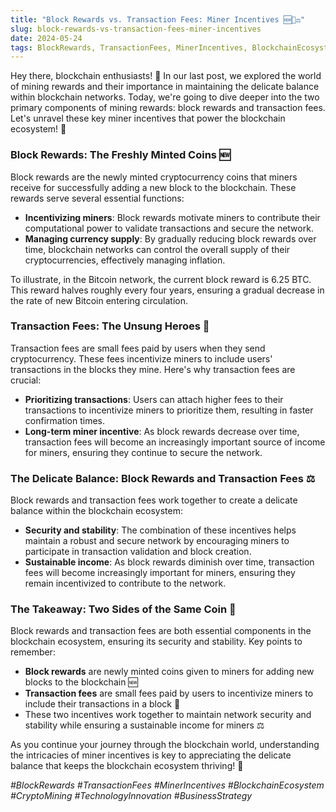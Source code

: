 ```yaml
---
title: "Block Rewards vs. Transaction Fees: Miner Incentives 🆕💸⚖️"
slug: block-rewards-vs-transaction-fees-miner-incentives
date: 2024-05-24
tags: BlockRewards, TransactionFees, MinerIncentives, BlockchainEcosystem, CryptoMining, TechnologyInnovation, BusinessStrategy
---
```


Hey there, blockchain enthusiasts! 🌟 In our last post, we explored the world of mining rewards and their importance in maintaining the delicate balance within blockchain networks. Today, we're going to dive deeper into the two primary components of mining rewards: block rewards and transaction fees. Let's unravel these key miner incentives that power the blockchain ecosystem! 🚀

### Block Rewards: The Freshly Minted Coins 🆕

Block rewards are the newly minted cryptocurrency coins that miners receive for successfully adding a new block to the blockchain. These rewards serve several essential functions:

- **Incentivizing miners**: Block rewards motivate miners to contribute their computational power to validate transactions and secure the network.
- **Managing currency supply**: By gradually reducing block rewards over time, blockchain networks can control the overall supply of their cryptocurrencies, effectively managing inflation.

To illustrate, in the Bitcoin network, the current block reward is 6.25 BTC. This reward halves roughly every four years, ensuring a gradual decrease in the rate of new Bitcoin entering circulation.

### Transaction Fees: The Unsung Heroes 💸

Transaction fees are small fees paid by users when they send cryptocurrency. These fees incentivize miners to include users' transactions in the blocks they mine. Here's why transaction fees are crucial:

- **Prioritizing transactions**: Users can attach higher fees to their transactions to incentivize miners to prioritize them, resulting in faster confirmation times.
- **Long-term miner incentive**: As block rewards decrease over time, transaction fees will become an increasingly important source of income for miners, ensuring they continue to secure the network.

### The Delicate Balance: Block Rewards and Transaction Fees ⚖️

Block rewards and transaction fees work together to create a delicate balance within the blockchain ecosystem:

- **Security and stability**: The combination of these incentives helps maintain a robust and secure network by encouraging miners to participate in transaction validation and block creation.
- **Sustainable income**: As block rewards diminish over time, transaction fees will become increasingly important for miners, ensuring they remain incentivized to contribute to the network.

### The Takeaway: Two Sides of the Same Coin 🌟

Block rewards and transaction fees are both essential components in the blockchain ecosystem, ensuring its security and stability. Key points to remember:

- **Block rewards** are newly minted coins given to miners for adding new blocks to the blockchain 🆕
- **Transaction fees** are small fees paid by users to incentivize miners to include their transactions in a block 💸
- These two incentives work together to maintain network security and stability while ensuring a sustainable income for miners ⚖️

As you continue your journey through the blockchain world, understanding the intricacies of miner incentives is key to appreciating the delicate balance that keeps the blockchain ecosystem thriving! 🚀

*#BlockRewards #TransactionFees #MinerIncentives #BlockchainEcosystem #CryptoMining #TechnologyInnovation #BusinessStrategy*